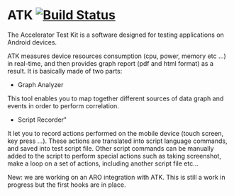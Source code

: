 ATK  [![Build Status](https://travis-ci.org/Orange-OpenSource/ATK.png)](https://travis-ci.org/Orange-OpenSource/ATK) 
===

The Accelerator Test Kit is a software designed for testing applications on Android devices.

ATK measures device resources consumption (cpu, power, memory etc ...) in real-time, and then provides graph report (pdf and html format) as a result. It is basically made of two parts:

+ Graph Analyzer

 This tool enables you to map together different sources of data graph and events in order to perform correlation.

+ Script Recorder"

 It let you to record actions performed on the mobile device (touch screen, key press ...). These actions are translated into script language commands, and saved into test script file. Other script commands can be manually added to the script to perform special actions such as taking screenshot, make a loop on a set of actions, including another script file etc...

New: we are working on an ARO integration with ATK. This is still a work in progress but the first hooks are in place.